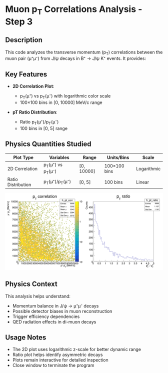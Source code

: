 # Muon p<sub>T</sub> Correlations Analysis - Step 3

## Description
This code analyzes the transverse momentum (p<sub>T</sub>) correlations between the muon pair (μ⁺μ⁻) from J/ψ decays in B⁺ → J/ψ K⁺ events. It provides:

## Key Features
- **2D Correlation Plot**:
  - p<sub>T</sub>(μ⁺) vs p<sub>T</sub>(μ⁻) with logarithmic color scale
  - 100×100 bins in [0, 10000] MeV/c range

- **pT Ratio Distribution**:
  - Ratio p<sub>T</sub>(μ⁺)/p<sub>T</sub>(μ⁻)
  - 100 bins in [0, 5] range

## Physics Quantities Studied
| Plot Type | Variables | Range | Units/Bins | Scale |
|-----------|-----------|-------|------------|-------|
| 2D Correlation | p<sub>T</sub>(μ⁺) vs p<sub>T</sub>(μ⁻) | [0, 10000] | 100×100 bins | Logarithmic |
| Ratio Distribution | p<sub>T</sub>(μ⁺)/p<sub>T</sub>(μ⁻) | [0, 5] | 100 bins | Linear |

![Muon pT Correlations](muon_pt_correlations.png)

## Physics Context
This analysis helps understand:
- Momentum balance in J/ψ → μ⁺μ⁻ decays
- Possible detector biases in muon reconstruction
- Trigger efficiency dependencies
- QED radiation effects in di-muon decays

## Usage Notes
- The 2D plot uses logarithmic z-scale for better dynamic range
- Ratio plot helps identify asymmetric decays
- Plots remain interactive for detailed inspection
- Close window to terminate the program
